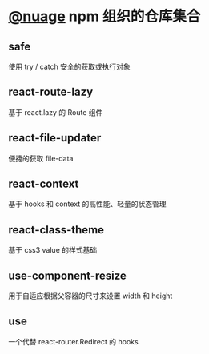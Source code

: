 # [@nuage](https://www.npmjs.com/search?q=%40nuage) npm 组织的仓库集合

## safe

使用 try / catch 安全的获取或执行对象

## react-route-lazy

基于 react.lazy 的 Route 组件

## react-file-updater

便捷的获取 file-data

## react-context

基于 hooks 和 context 的高性能、轻量的状态管理

## react-class-theme

基于 css3 value 的样式基础

## use-component-resize

用于自适应根据父容器的尺寸来设置 width 和 height

## use

一个代替 react-router.Redirect 的 hooks
